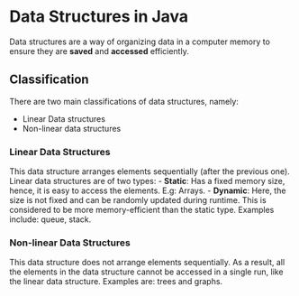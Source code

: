 # Data Structures in Java

Data structures are a way of organizing data in a computer memory to ensure they are **saved** and **accessed** efficiently.

## Classification

There are two main classifications of data structures, namely:

* Linear Data structures
* Non-linear data structures

### Linear Data Structures

This data structure arranges elements sequentially (after the previous one).
Linear data structures are of two types:
    - **Static**: Has a fixed memory size, hence, it is easy to access the elements. E.g: Arrays.
    - **Dynamic**: Here, the size is not fixed and can be randomly updated during runtime.
    This is considered to be more memory-efficient than the static type.
    Examples include: queue, stack.

### Non-linear Data Structures

This data structure does not arrange elements sequentially. As a result, all the elements in the data structure cannot be accessed in a single run, like the linear data structure.
Examples are: trees and graphs.
